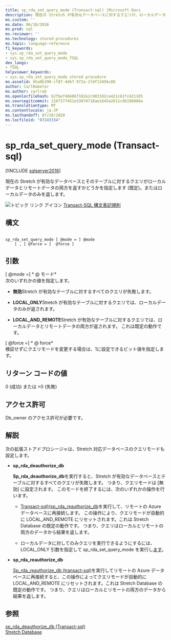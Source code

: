 ```yaml
---
title: sp_rda_set_query_mode (Transact-sql) |Microsoft Docs
description: 現在の Stretch が有効なデータベースに対するクエリが、ローカルデータとリモートデータ、またはローカルデータのみを返すかどうかを指定するには、sp_rda_set_query_mode を使用します。
ms.custom: ''
ms.date: 06/10/2016
ms.prod: sql
ms.reviewer: ''
ms.technology: stored-procedures
ms.topic: language-reference
f1_keywords:
- sys.sp_rda_set_query_mode
- sys.sp_rda_set_query_mode_TSQL
dev_langs:
- TSQL
helpviewer_keywords:
- sys.sp_rda_set_query_mode stored procedure
ms.assetid: 65a0b390-cf87-4db7-972a-1fdf13456c88
author: CarlRabeler
ms.author: carlrab
ms.openlocfilehash: b2fbef46606f182e2c9833d2ce421c61fc421105
ms.sourcegitcommit: 216f377451e53874718ae1645a2611cdb198808a
ms.translationtype: MT
ms.contentlocale: ja-JP
ms.lasthandoff: 07/28/2020
ms.locfileid: "87243334"
---
```

# <a name="syssp_rda_set_query_mode-transact-sql"></a>sp_rda_set_query_mode (Transact-sql)
[!INCLUDE [sqlserver2016](../../includes/applies-to-version/sqlserver2016.md)]

  現在の Stretch が有効なデータベースとそのテーブルに対するクエリがローカルデータとリモートデータの両方を返すかどうかを指定します (既定)。またはローカルデータのみを返します。  
  
 ![トピック リンク アイコン](../../database-engine/configure-windows/media/topic-link.gif "トピック リンク アイコン") [Transact-SQL 構文表記規則](../../t-sql/language-elements/transact-sql-syntax-conventions-transact-sql.md)  
  
## <a name="syntax"></a>構文  
  
```  
  
sp_rda_set_query_mode [ @mode = ] @mode   
    [ , [ @force = ]  @force ]  
```  
  
## <a name="arguments"></a>引数  
 [ @mode =] * \@ モード*  
 次のいずれかの値を指定します。  
  
-   **無効**Stretch が有効なテーブルに対するすべてのクエリが失敗します。  
  
-   **LOCAL_ONLY**Stretch が有効なテーブルに対するクエリでは、ローカルデータのみが返されます。  
  
-   **LOCAL_AND_REMOTE**Stretch が有効なテーブルに対するクエリでは、ローカルデータとリモートデータの両方が返されます。 これは既定の動作です。  
  
 [ @force =] * \@ force*  
 検証せずにクエリモードを変更する場合は、1に設定できるビット値を指定します。  
  
## <a name="return-code-values"></a>リターン コードの値  
 0 (成功) または >0 (失敗)  
  
## <a name="permissions"></a>アクセス許可  
 Db_owner のアクセス許可が必要です。  
  
## <a name="remarks"></a>解説  
 次の拡張ストアドプロシージャは、Stretch 対応データベースのクエリモードも設定します。  
  
-   **sp_rda_deauthorize_db**  
  
     **Sp_rda_deauthorize_db**を実行すると、Stretch が有効なデータベースとテーブルに対するすべてのクエリが失敗します。 つまり、クエリモードは [無効] に設定されます。 このモードを終了するには、次のいずれかの操作を行います。  
  
    -   [Transact-sql&#41;&#40;sp_rda_reauthorize_db](../../relational-databases/system-stored-procedures/sys-sp-rda-reauthorize-db-transact-sql.md)を実行して、リモートの Azure データベースに再接続します。 この操作により、クエリモードが自動的に LOCAL_AND_REMOTE にリセットされます。これは Stretch Database の既定の動作です。 つまり、クエリはローカルとリモートの両方のデータから結果を返します。  
  
    -   ローカルデータに対してのみクエリを実行できるようにするには、LOCAL_ONLY 引数を指定して sp_rda_set_query_mode を実行し[ます](../../relational-databases/system-stored-procedures/sys-sp-rda-set-query-mode-transact-sql.md)。  
  
-   **sp_rda_reauthorize_db**  
  
     [Sp_rda_reauthorize_db &#40;transact-sql&#41;](../../relational-databases/system-stored-procedures/sys-sp-rda-reauthorize-db-transact-sql.md)を実行してリモートの Azure データベースに再接続すると、この操作によってクエリモードが自動的に LOCAL_AND_REMOTE にリセットされます。これは Stretch Database の既定の動作です。 つまり、クエリはローカルとリモートの両方のデータから結果を返します。  
  
## <a name="see-also"></a>参照  
 [sp_rda_deauthorize_db &#40;Transact-sql&#41;](../../relational-databases/system-stored-procedures/sys-sp-rda-deauthorize-db-transact-sql.md)   
 [Stretch Database](../../sql-server/stretch-database/stretch-database.md)  
  
  
